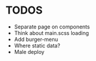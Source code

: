 # TODOS

- Separate page on components
- Think about main.scss loading
- Add burger-menu
- Where static data?
- Male deploy
